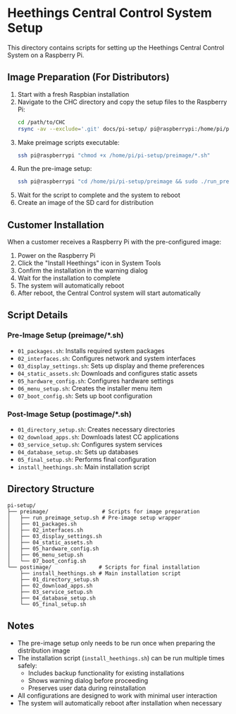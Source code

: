 # Heethings Central Control System Setup

This directory contains scripts for setting up the Heethings Central Control System on a Raspberry Pi.

## Image Preparation (For Distributors)

1. Start with a fresh Raspbian installation
2. Navigate to the CHC directory and copy the setup files to the Raspberry Pi:
   ```bash
   cd /path/to/CHC
   rsync -av --exclude='.git' docs/pi-setup/ pi@raspberrypi:/home/pi/pi-setup/
   ```
3. Make preimage scripts executable:
   ```bash
   ssh pi@raspberrypi "chmod +x /home/pi/pi-setup/preimage/*.sh"
   ```
4. Run the pre-image setup:
   ```bash
   ssh pi@raspberrypi "cd /home/pi/pi-setup/preimage && sudo ./run_preimage_setup.sh"
   ```
5. Wait for the script to complete and the system to reboot
6. Create an image of the SD card for distribution

## Customer Installation

When a customer receives a Raspberry Pi with the pre-configured image:

1. Power on the Raspberry Pi
2. Click the "Install Heethings" icon in System Tools
3. Confirm the installation in the warning dialog
4. Wait for the installation to complete
5. The system will automatically reboot
6. After reboot, the Central Control system will start automatically

## Script Details

### Pre-Image Setup (preimage/*.sh)
- `01_packages.sh`: Installs required system packages
- `02_interfaces.sh`: Configures network and system interfaces
- `03_display_settings.sh`: Sets up display and theme preferences
- `04_static_assets.sh`: Downloads and configures static assets
- `05_hardware_config.sh`: Configures hardware settings
- `06_menu_setup.sh`: Creates the installer menu item
- `07_boot_config.sh`: Sets up boot configuration

### Post-Image Setup (postimage/*.sh)
- `01_directory_setup.sh`: Creates necessary directories
- `02_download_apps.sh`: Downloads latest CC applications
- `03_service_setup.sh`: Configures system services
- `04_database_setup.sh`: Sets up databases
- `05_final_setup.sh`: Performs final configuration
- `install_heethings.sh`: Main installation script

## Directory Structure

```
pi-setup/
├── preimage/                 # Scripts for image preparation
│   ├── run_preimage_setup.sh # Pre-image setup wrapper
│   ├── 01_packages.sh
│   ├── 02_interfaces.sh
│   ├── 03_display_settings.sh
│   ├── 04_static_assets.sh
│   ├── 05_hardware_config.sh
│   ├── 06_menu_setup.sh
│   └── 07_boot_config.sh
└── postimage/               # Scripts for final installation
    ├── install_heethings.sh # Main installation script
    ├── 01_directory_setup.sh
    ├── 02_download_apps.sh
    ├── 03_service_setup.sh
    ├── 04_database_setup.sh
    └── 05_final_setup.sh
```

## Notes

- The pre-image setup only needs to be run once when preparing the distribution image
- The installation script (`install_heethings.sh`) can be run multiple times safely:
  - Includes backup functionality for existing installations
  - Shows warning dialog before proceeding
  - Preserves user data during reinstallation
- All configurations are designed to work with minimal user interaction
- The system will automatically reboot after installation when necessary
